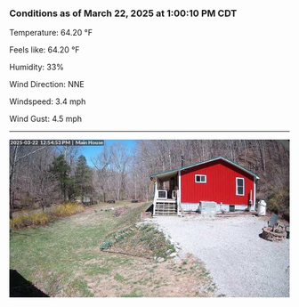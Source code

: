 ### Conditions as of March 22, 2025 at 1:00:10 PM CDT 

Temperature: 64.20 &deg;F

Feels like: 64.20 &deg;F

Humidity: 33%

Wind Direction: NNE

Windspeed: 3.4 mph

Wind Gust: 4.5 mph

---

<img src="./images/latest.jpeg"/>

